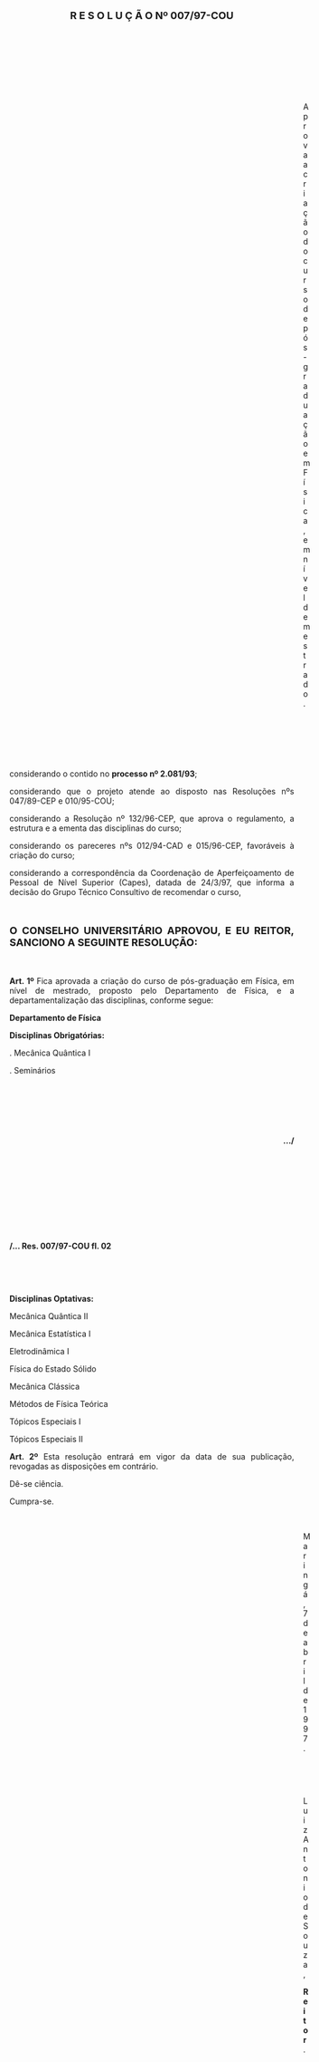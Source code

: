 <BODY>

<B><FONT SIZE=4><P ALIGN="CENTER"></P>
<P ALIGN="CENTER">R E S O L U &Ccedil; &Atilde; O   Nº   007/97-COU</P>
</B></FONT>
<P>&nbsp;</P>
<P>&nbsp;</P>
<P>&nbsp;</P>
<P>&nbsp;</P><DIR>
<DIR>
<DIR>
<DIR>
<DIR>
<DIR>
<DIR>
<DIR>
<DIR>
<DIR>
<DIR>
<DIR>
<DIR>

<P ALIGN="JUSTIFY">Aprova a cria&ccedil;&atilde;o do curso de p&oacute;s-gradua&ccedil;&atilde;o em F&iacute;sica, em n&iacute;vel de mestrado.</P>

<P>&nbsp;</P>
<P>&nbsp;</P>
<P>&nbsp;</P></DIR>
</DIR>
</DIR>
</DIR>
</DIR>
</DIR>
</DIR>
</DIR>
</DIR>
</DIR>
</DIR>
</DIR>
</DIR>

<P ALIGN="JUSTIFY">&#9;&#9;considerando o contido no <B>processo nº 2.081/93</B>;</P>
<P ALIGN="JUSTIFY">&#9;&#9;considerando que o projeto atende ao disposto nas Resolu&ccedil;&otilde;es nºs 047/89-CEP e 010/95-COU;</P>
<P ALIGN="JUSTIFY">&#9;&#9;considerando a Resolu&ccedil;&atilde;o nº 132/96-CEP, que aprova o regulamento, a estrutura e a ementa das disciplinas do curso;</P>
<P ALIGN="JUSTIFY">&#9;&#9;considerando os pareceres nºs 012/94-CAD e 015/96-CEP, favor&aacute;veis &agrave; cria&ccedil;&atilde;o do curso;</P>
<P ALIGN="JUSTIFY">&#9;&#9;considerando a correspond&ecirc;ncia da Coordena&ccedil;&atilde;o de Aperfei&ccedil;oamento de Pessoal de N&iacute;vel Superior (Capes), datada de 24/3/97, que informa a decis&atilde;o do Grupo T&eacute;cnico Consultivo de recomendar o curso,</P>
<P ALIGN="JUSTIFY"></P>
<P ALIGN="JUSTIFY">&nbsp;</P>
<B><FONT SIZE=4><P ALIGN="JUSTIFY">O CONSELHO UNIVERSIT&Aacute;RIO APROVOU, E EU REITOR, SANCIONO A SEGUINTE RESOLU&Ccedil;&Atilde;O:</P>
</B></FONT><P ALIGN="JUSTIFY"></P>
<P ALIGN="JUSTIFY">&nbsp;</P>
<P ALIGN="JUSTIFY">&#9;&#9;<B>Art. 1º </B>Fica aprovada a cria&ccedil;&atilde;o do curso de p&oacute;s-gradua&ccedil;&atilde;o em F&iacute;sica, em n&iacute;vel de mestrado, proposto pelo Departamento de F&iacute;sica, e a departamentaliza&ccedil;&atilde;o das disciplinas, conforme segue:</P>
<B><P ALIGN="JUSTIFY">Departamento de F&iacute;sica</P>
<P ALIGN="JUSTIFY">Disciplinas Obrigat&oacute;rias:</P>
</B><P ALIGN="JUSTIFY">. Mec&acirc;nica Qu&acirc;ntica I</P>
<P ALIGN="JUSTIFY">. Semin&aacute;rios</P>
<P ALIGN="JUSTIFY"></P>
<P ALIGN="JUSTIFY">&nbsp;</P>
<P ALIGN="JUSTIFY">&nbsp;</P>
<P ALIGN="JUSTIFY">&nbsp;</P>
<B><P ALIGN="RIGHT">.../</P>
</B><P ALIGN="JUSTIFY"></P>
<P ALIGN="JUSTIFY">&nbsp;</P>
<P ALIGN="JUSTIFY">&nbsp;</P>
<P ALIGN="JUSTIFY">&nbsp;</P>
<P ALIGN="JUSTIFY">&nbsp;</P>
<P ALIGN="JUSTIFY">&nbsp;</P>
<B><P ALIGN="JUSTIFY">/... Res. 007/97-COU&#9;fl. 02</P>
<P ALIGN="JUSTIFY"></P>
</B><P ALIGN="JUSTIFY">&nbsp;</P>
<P ALIGN="JUSTIFY">&nbsp;</P>
<B><P ALIGN="JUSTIFY">Disciplinas Optativas:</P>
</B><P ALIGN="JUSTIFY">Mec&acirc;nica Qu&acirc;ntica II</P>
<P ALIGN="JUSTIFY">Mec&acirc;nica Estat&iacute;stica I</P>
<P ALIGN="JUSTIFY">Eletrodin&acirc;mica I</P>
<P ALIGN="JUSTIFY">F&iacute;sica do Estado S&oacute;lido</P>
<P ALIGN="JUSTIFY">Mec&acirc;nica Cl&aacute;ssica</P>
<P ALIGN="JUSTIFY">M&eacute;todos de F&iacute;sica Te&oacute;rica</P>
<P ALIGN="JUSTIFY">T&oacute;picos Especiais I</P>
<P ALIGN="JUSTIFY">T&oacute;picos Especiais II</P>
<P ALIGN="JUSTIFY">&#9;&#9;<B>Art. 2º</B> Esta resolu&ccedil;&atilde;o entrar&aacute; em vigor da data de sua publica&ccedil;&atilde;o, revogadas as disposi&ccedil;&otilde;es em contr&aacute;rio.</P>
<P>&#9;&#9;D&ecirc;-se ci&ecirc;ncia.</P>
<P>&#9;&#9;Cumpra-se.</P>

<P>&nbsp;</P><DIR>
<DIR>
<DIR>
<DIR>
<DIR>
<DIR>
<DIR>
<DIR>
<DIR>
<DIR>
<DIR>
<DIR>
<DIR>

<P>Maring&aacute;, 7 de abril de 1997.</P>

<P>&nbsp;</P>
<P>&nbsp;</P>
<P>Luiz Antonio de Souza,</P>
<B><P>Reitor</B>.</P>
</DIR>
</DIR>
</DIR>
</DIR>
</DIR>
</DIR>
</DIR>
</DIR>
</DIR>
</DIR>
</DIR>
</DIR>
</DIR>
</BODY>
